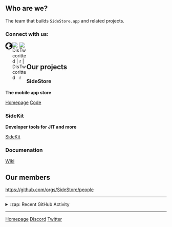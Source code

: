 <!-- 
Docs: How to use GitHub README and actions to auto-generate embedded content.
https://github.com/anuraghazra/github-readme-stats
https://www.youtube.com/watch?v=n6d4KHSKqGk
https://github.com/rahuldkjain/github-profile-readme-generator
 -->

## Who are we?

The team that builds `SideStore.app` and related projects.

### Connect with us:

<!--
[![Website](https://img.shields.io/website?label=sidestore.io&style=for-the-badge&url=https://sidestore.io)](https://sidestore.io)
[![Twitter Follow](https://img.shields.io/twitter/follow/sidestore_io?color=1DA1F2&logo=twitter&style=for-the-badge)](https://twitter.com/intent/follow?original_referer=https%3A%2F%2Fgithub.com%2Fsidestore&screen_name=sidestore)
[![GitHub Followers](https://img.shields.io/github/followers/sidestore?style=for-the-badge)]()
[![GitHub Sponsors](https://img.shields.io/github/sponsors/sidestore?style=for-the-badge
)]() 
-->

[<img align="left" alt="sidestore.io" width="22px" src="https://raw.githubusercontent.com/iconic/open-iconic/master/svg/globe.svg" />][website]
[<img align="left" alt="Discord | Discord" width="22px" src="https://cdn.jsdelivr.net/npm/simple-icons@v3/icons/discord.svg" />][discord]
[<img align="left" alt="Twitter | Twitter" width="22px" src="https://cdn.jsdelivr.net/npm/simple-icons@v3/icons/twitter.svg" />][twitter]

<br />
<br />

## Our projects

### SideStore

__The mobile app store__

[Homepage][website]
[Code][git.sidestore]

### SideKit

__Developer tools for JIT and more__

[SideKit][git.sidekit]

### Documenation

[Wiki][wiki]

## Our members

https://github.com/orgs/SideStore/people

---

<details>
  <summary>:zap: Recent GitHub Activity</summary>

<!--START_SECTION:activity-->
1. ❌ Closed PR [#434](https://github.com/SideStore/SideStore/pull/434) in [SideStore/SideStore](https://github.com/SideStore/SideStore)
2. 🗣 Commented on [#434](https://github.com/SideStore/SideStore/issues/434) in [SideStore/SideStore](https://github.com/SideStore/SideStore)
3. 🗣 Commented on [#463](https://github.com/SideStore/SideStore/issues/463) in [SideStore/SideStore](https://github.com/SideStore/SideStore)
4. 🎉 Merged PR [#469](https://github.com/SideStore/SideStore/pull/469) in [SideStore/SideStore](https://github.com/SideStore/SideStore)
5. 🗣 Commented on [#469](https://github.com/SideStore/SideStore/issues/469) in [SideStore/SideStore](https://github.com/SideStore/SideStore)
6. 🎉 Merged PR [#468](https://github.com/SideStore/SideStore/pull/468) in [SideStore/SideStore](https://github.com/SideStore/SideStore)
7. 🗣 Commented on [#421](https://github.com/SideStore/SideStore/issues/421) in [SideStore/SideStore](https://github.com/SideStore/SideStore)
8. 💪 Opened PR [#469](https://github.com/SideStore/SideStore/pull/469) in [SideStore/SideStore](https://github.com/SideStore/SideStore)
9. 🗣 Commented on [#468](https://github.com/SideStore/SideStore/issues/468) in [SideStore/SideStore](https://github.com/SideStore/SideStore)
10. 💪 Opened PR [#468](https://github.com/SideStore/SideStore/pull/468) in [SideStore/SideStore](https://github.com/SideStore/SideStore)
11. 🎉 Merged PR [#1](https://github.com/SideStore/rusty_libimobiledevice/pull/1) in [SideStore/rusty_libimobiledevice](https://github.com/SideStore/rusty_libimobiledevice)
12. 💪 Opened PR [#1](https://github.com/SideStore/rusty_libimobiledevice/pull/1) in [SideStore/rusty_libimobiledevice](https://github.com/SideStore/rusty_libimobiledevice)
13. 🗣 Commented on [#382](https://github.com/SideStore/SideStore/issues/382) in [SideStore/SideStore](https://github.com/SideStore/SideStore)
14. 🗣 Commented on [#382](https://github.com/SideStore/SideStore/issues/382) in [SideStore/SideStore](https://github.com/SideStore/SideStore)
15. 🗣 Commented on [#463](https://github.com/SideStore/SideStore/issues/463) in [SideStore/SideStore](https://github.com/SideStore/SideStore)
16. 🎉 Merged PR [#467](https://github.com/SideStore/SideStore/pull/467) in [SideStore/SideStore](https://github.com/SideStore/SideStore)
17. 🗣 Commented on [#467](https://github.com/SideStore/SideStore/issues/467) in [SideStore/SideStore](https://github.com/SideStore/SideStore)
18. 💪 Opened PR [#467](https://github.com/SideStore/SideStore/pull/467) in [SideStore/SideStore](https://github.com/SideStore/SideStore)
19. 🗣 Commented on [#36](https://github.com/SideStore/Community-Source/issues/36) in [SideStore/Community-Source](https://github.com/SideStore/Community-Source)
20. 🗣 Commented on [#449](https://github.com/SideStore/SideStore/issues/449) in [SideStore/SideStore](https://github.com/SideStore/SideStore)
<!--END_SECTION:activity-->

</details>

---

[Homepage][patreon] [Discord][discord] [Twitter][twitter]

<!--
- [Patreon][patreon]
- [OpenCollective][opencollective]
- [YouTube][youtube]
-->

[website]: https://sidestore.io
[wiki]: https://wiki.sidestore.io
[twitter]: https://twitter.com/sidestore_io
[discord]: https://discord.gg/sidestore-949183273383395328
[youtube]: https://youtube.com/TODO
[patreon]: https://www.patreon.com/SideStore
[opencollective]: https://opencollective.com/TODO
[git.sidestore]: https://github.com/SideStore/SideStore/
[git.sidekit]: https://github.com/SideStore/SideKit

